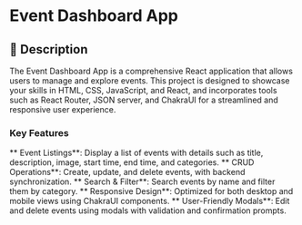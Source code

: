# Event Dashboard App

## 📜 Description

The Event Dashboard App is a comprehensive React application that allows users to manage and explore events. 
This project is designed to showcase your skills in HTML, CSS, JavaScript, and React, and incorporates tools 
such as React Router, JSON server, and ChakraUI for a streamlined and responsive user experience. 

### Key Features
 ** Event Listings**: Display a list of events with details such as title, description, image, start time, end time, and categories.
 ** CRUD Operations**: Create, update, and delete events, with backend synchronization.
 ** Search & Filter**: Search events by name and filter them by category.
 ** Responsive Design**: Optimized for both desktop and mobile views using ChakraUI components.
 ** User-Friendly Modals**: Edit and delete events using modals with validation and confirmation prompts.


